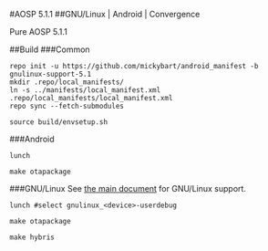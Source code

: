 #AOSP 5.1.1
##GNU/Linux | Android | Convergence

Pure AOSP 5.1.1

##Build
###Common

```
repo init -u https://github.com/mickybart/android_manifest -b gnulinux-support-5.1
mkdir .repo/local_manifests/
ln -s ../manifests/local_manifest.xml .repo/local_manifests/local_manifest.xml
repo sync --fetch-submodules

source build/envsetup.sh
```

###Android
```
lunch

make otapackage
```

###GNU/Linux
See [the main document](https://github.com/mickybart/gnulinux_support/tree/master/Docs/main.md) for GNU/Linux support.
```
lunch #select gnulinux_<device>-userdebug

make otapackage

make hybris
```

